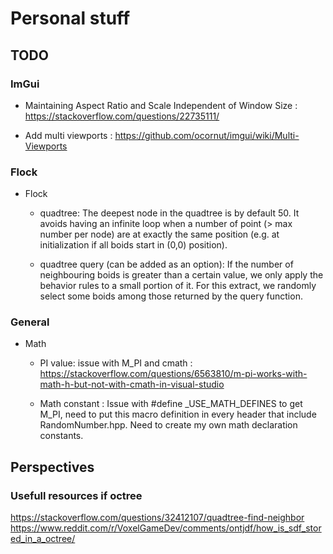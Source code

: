 
# Personal stuff 

## TODO

### ImGui
* Maintaining Aspect Ratio and Scale Independent of Window Size : https://stackoverflow.com/questions/22735111/

* Add multi viewports : https://github.com/ocornut/imgui/wiki/Multi-Viewports

### Flock

* Flock 
    - quadtree: 
        The deepest node in the quadtree is by default 50. 
        It avoids having an infinite loop when a number of point (> max number per node) are at exactly the same position (e.g. at initialization if all boids start in (0,0) position).

    - quadtree query (can be added as an option):
        If the number of neighbouring boids is greater than a certain value, we only apply the behavior rules to a small portion of it. For this extract, we randomly select some boids among those returned by the query function.

### General

* Math
    - PI value:
        issue with M_PI and cmath : https://stackoverflow.com/questions/6563810/m-pi-works-with-math-h-but-not-with-cmath-in-visual-studio

    - Math constant : 
        Issue with #define _USE_MATH_DEFINES to get M_PI, need to put this macro definition in every header that include RandomNumber.hpp. Need to create my own math declaration constants.

## Perspectives

### Usefull resources if octree
https://stackoverflow.com/questions/32412107/quadtree-find-neighbor
https://www.reddit.com/r/VoxelGameDev/comments/ontjdf/how_is_sdf_stored_in_a_octree/




